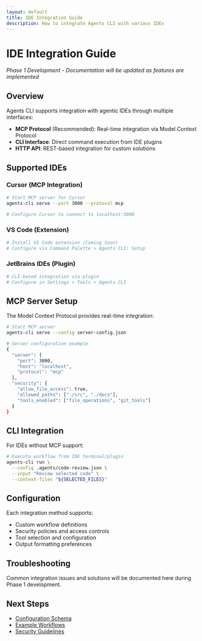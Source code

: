 ```yaml
---
layout: default
title: IDE Integration Guide
description: How to integrate Agents CLI with various IDEs
---
```


# IDE Integration Guide

*Phase 1 Development - Documentation will be updated as features are implemented*

## Overview

Agents CLI supports integration with agentic IDEs through multiple interfaces:

- **MCP Protocol** (Recommended): Real-time integration via Model Context Protocol
- **CLI Interface**: Direct command execution from IDE plugins
- **HTTP API**: REST-based integration for custom solutions

## Supported IDEs

### Cursor (MCP Integration)
```bash
# Start MCP server for Cursor
agents-cli serve --port 3000 --protocol mcp

# Configure Cursor to connect to localhost:3000
```

### VS Code (Extension)
```bash
# Install VS Code extension (Coming Soon)
# Configure via Command Palette > Agents CLI: Setup
```

### JetBrains IDEs (Plugin)
```bash
# CLI-based integration via plugin
# Configure in Settings > Tools > Agents CLI
```

## MCP Server Setup

The Model Context Protocol provides real-time integration:

```bash
# Start MCP server
agents-cli serve --config server-config.json

# Server configuration example
{
  "server": {
    "port": 3000,
    "host": "localhost",
    "protocol": "mcp"
  },
  "security": {
    "allow_file_access": true,
    "allowed_paths": ["./src", "./docs"],
    "tools_enabled": ["file_operations", "git_tools"]
  }
}
```

## CLI Integration

For IDEs without MCP support:

```bash
# Execute workflow from IDE terminal/plugin
agents-cli run \
  --config .agents/code-review.json \
  --input "Review selected code" \
  --context-files "${SELECTED_FILES}"
```

## Configuration

Each integration method supports:
- Custom workflow definitions
- Security policies and access controls
- Tool selection and configuration
- Output formatting preferences

## Troubleshooting

Common integration issues and solutions will be documented here during Phase 1 development.

## Next Steps

- [Configuration Schema](../api/configuration-schema.md)
- [Example Workflows](../examples/)
- [Security Guidelines](../guides/security.md)